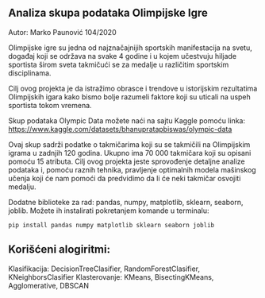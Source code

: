 ## Analiza skupa podataka Olimpijske Igre

Autor: Marko Paunović 104/2020


Olimpijske igre su jedna od najznačajnijih sportskih manifestacija na svetu, događaj koji se održava na svake 4 godine i u kojem učestvuju hiljade sportista širom sveta takmičući se za medalje u različitim sportskim disciplinama. 

Cilj ovog projekta je da istražimo obrasce i trendove u istorijskim rezultatima
Olimpijskih igara kako bismo bolje razumeli faktore koji su uticali na uspeh
sportista tokom vremena.

Skup podataka Olympic Data možete naći na sajtu Kaggle pomoću linka: https://www.kaggle.com/datasets/bhanupratapbiswas/olympic-data

Ovaj skup sadrži podatke o takmičarima koji su se takmičili na Olimpijskim igrama u zadnjih 120 godina.
Ukupno ima 70 000 takmičara koji su opisani pomoću 15 atributa.
Cilj ovog projekta jeste sprovođenje detaljne analize podataka i, pomoću raznih tehnika, pravljenje optimalnih modela mašinskog učenja koji će nam pomoći da predvidimo da li će neki takmičar osvojiti medalju.

Dodatne biblioteke za rad: pandas, numpy, matplotlib, sklearn, seaborn, joblib.
Možete ih instalirati pokretanjem komande u terminalu: 

```pip install pandas numpy matplotlib sklearn seaborn joblib```


## Korišćeni alogiritmi:
Klasifikacija: DecisionTreeClasifier, RandomForestClasifier, KNeighborsClasifier
Klasterovanje: KMeans, BisectingKMeans, Agglomerative, DBSCAN
